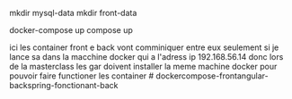 mkdir mysql-data
mkdir front-data

docker-compose up
compose up


ici les container front e back vont comminiquer entre eux seulement si je lance sa dans la macchine docker qui a l'adress ip 192.168.56.14
donc lors de la masterclass les gar doivent installer la meme machine docker pour pouvoir faire functioner les container  # dockercompose-frontangular-backspring-fonctionant-back
